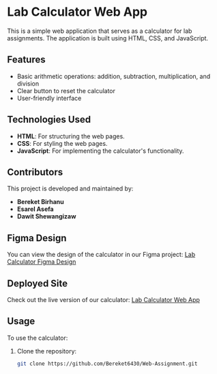 # Lab Calculator Web App

This is a simple web application that serves as a calculator for lab assignments. The application is built using HTML, CSS, and JavaScript.

## Features

- Basic arithmetic operations: addition, subtraction, multiplication, and division
- Clear button to reset the calculator
- User-friendly interface

## Technologies Used

- **HTML**: For structuring the web pages.
- **CSS**: For styling the web pages.
- **JavaScript**: For implementing the calculator's functionality.

## Contributors

This project is developed and maintained by:

- **Bereket Birhanu**
- **Esarel Asefa**
- **Dawit Shewangizaw**

## Figma Design

You can view the design of the calculator in our Figma project:
[Lab Calculator Figma Design]([https://www.figma.com/yourfigmaprojectlink](https://www.figma.com/design/hJAz0BdM7uNmQHyzXceleU/Untitled?node-id=0%3A1&t=qhcQze92p5gu45bg-1))

## Deployed Site

Check out the live version of our calculator:
[Lab Calculator Web App](web-programming-calculator.vercel.app)

## Usage

To use the calculator:

1. Clone the repository:
   ```sh
   git clone https://github.com/Bereket6430/Web-Assignment.git
